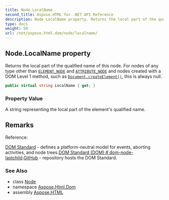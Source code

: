 ```yaml
---
title: Node.LocalName
second_title: Aspose.HTML for .NET API Reference
description: Node LocalName property. Returns the local part of the qualified name of this node. For nodes of any type other than ELEMENT_NODE and ATTRIBUTE_NODE and nodes created with a DOM Level 1 method such as Document.createElement this is always null
type: docs
weight: 50
url: /net/aspose.html.dom/node/localname/
---
```

## Node.LocalName property

Returns the local part of the qualified name of this node. For nodes of any type other than [`ELEMENT_NODE`](../element_node/) and [`ATTRIBUTE_NODE`](../attribute_node/) and nodes created with a DOM Level 1 method, such as [`Document.createElement()`](../../document/createelement/), this is always null.

```csharp
public virtual string LocalName { get; }
```

### Property Value

A string representing the local part of the element's qualified name.

## Remarks

Reference:

[DOM Standard](https://dom.spec.whatwg.org/) - defines a platform-neutral model for events, aborting activities, and node trees.[DOM Standard (DOM) # dom-node-lastchild](https://dom.spec.whatwg.org/#dom-element-localname).[GitHub](https://github.com/whatwg/dom) - repository hosts the DOM Standard.

### See Also

* class [Node](../)
* namespace [Aspose.Html.Dom](../../../aspose.html.dom/)
* assembly [Aspose.HTML](../../../)
